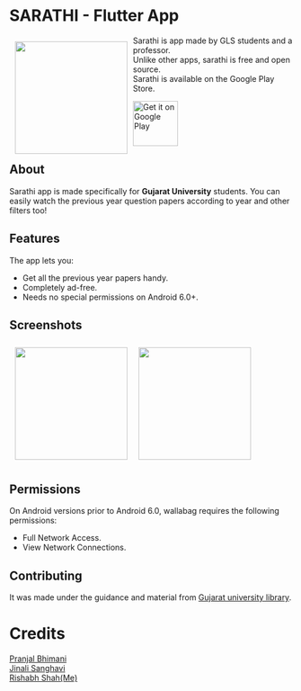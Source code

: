 # SARATHI - Flutter App

<img src="https://github.com/Rishabh11200/QuestionPaper_Bank/blob/master/assets/appicon.png" align="left"
width="200" hspace="10" vspace="10">

Sarathi is app made by GLS students and a professor.  
Unlike other apps, sarathi is free and open source.  
Sarathi is available on the Google Play Store.

<p align="left">
<a href="https://play.google.com/store/apps/details?id=com.glsmscit.sarathi">
    <img alt="Get it on Google Play"
        height="80"
        src="https://play.google.com/intl/en_us/badges/images/generic/en_badge_web_generic.png" />
</a>   </p>

## About

Sarathi app is made specifically for <b>Gujarat University</b> students.
You can easily watch the previous year question papers according to year and other filters too!

## Features

The app lets you:
- Get all the previous year papers handy.
- Completely ad-free.
- Needs no special permissions on Android 6.0+.

## Screenshots

[<img src="https://play-lh.googleusercontent.com/veLtA5UIiQSjz4S0KTIB36vkSWE7y2pl6BouFhyvly4PaW0EDDaJRCNb6rGuXb_pN2Ep=w1536-h714-rw" align="left"
width="200"
    hspace="10" vspace="10">](/readme/Wallabag%20Reading%20List.png)
[<img src="https://play-lh.googleusercontent.com/OGKxnVl-Gyg4dnao1gZZYxj2ZZv83spvkFIu7SLxWTisyio5ovf1ezznMFDsvzuqwg=w1536-h714-rw" align="center"
width="200"
    hspace="10" vspace="10">](/readme/Wallabag%20Article%20View.png)

## Permissions

On Android versions prior to Android 6.0, wallabag requires the following permissions:
- Full Network Access.
- View Network Connections.

## Contributing

It was made under the guidance and material from [Gujarat university library](https://gulibrary.com/).


# Credits

[Pranjal Bhimani](https://github.com/pranjalbhimani)<br>
[Jinali Sanghavi](https://github.com/jinali99)<br>
[Rishabh Shah(Me)](https://github.com/Rishabh11200)

